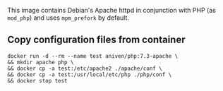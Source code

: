 This image contains Debian's Apache httpd in conjunction with PHP (as `mod_php`) and uses `mpm_prefork` by default.

## Copy configuration files from container

```shell
docker run -d --rm --name test aniven/php:7.3-apache \
&& mkdir apache php \
&& docker cp -a test:/etc/apache2 ./apache/conf \
&& docker cp -a test:/usr/local/etc/php ./php/conf \
&& docker stop test
```

